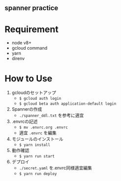 spanner practice
---

# Requirement
* node v8+
* gcloud command
* yarn
* direnv

# How to Use
1. gcloudのセットアップ
    - `$ gcloud auth login`
    - `$ gcloud beta auth application-default login`
2. Spannerの作成
    - `./spanner_ddl.txt` を参考に適宜
3. .envrcの記述
    - `$ mv .envrc.org .envrc`
    - 適宜 `.envrc` を編集
4. モジュールのインストール
    - `$ yarn install`
5. 動作確認
    - `$ yarn run start`
6. デプロイ
    - `./secret.yaml` を.envrc同様適宜編集
    - `$ yarn run deploy`
